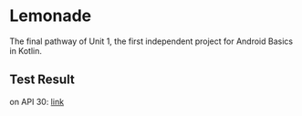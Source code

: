 # Lemonade

The final pathway of Unit 1, the first independent project for Android Basics in Kotlin.

## Test Result

on API 30: [link](https://www.loom.com/share/59b2129e04334d2aaf23cb6eccafd76e)
